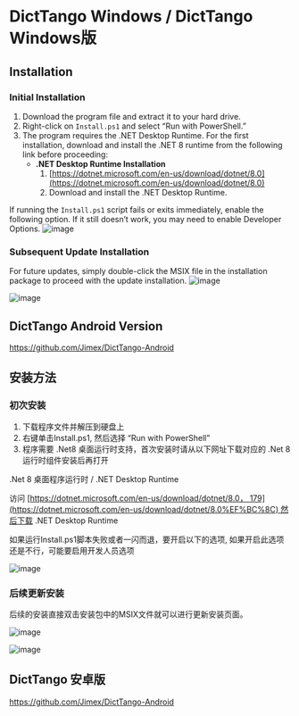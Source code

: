 
# DictTango Windows / DictTango Windows版

## Installation
### Initial Installation
1. Download the program file and extract it to your hard drive.  
2. Right-click on `Install.ps1` and select “Run with PowerShell.”  
3. The program requires the .NET Desktop Runtime. For the first installation, download and install the .NET 8 runtime from the following link before proceeding:
   - **.NET Desktop Runtime Installation**  
     1) [https://dotnet.microsoft.com/en-us/download/dotnet/8.0](https://dotnet.microsoft.com/en-us/download/dotnet/8.0)  
     2) Download and install the .NET Desktop Runtime.  

If running the `Install.ps1` script fails or exits immediately, enable the following option. If it still doesn’t work, you may need to enable Developer Options.
![image](https://github.com/user-attachments/assets/9a609469-6edc-440c-8885-f5c58cc8153b)



### Subsequent Update Installation
For future updates, simply double-click the MSIX file in the installation package to proceed with the update installation.
![image](https://github.com/user-attachments/assets/985406cb-a6fa-4569-a848-a226c53cd736)

![image](https://github.com/user-attachments/assets/b01cc18a-4259-4bc0-9c75-f94eaa8f2383)


## DictTango Android Version
https://github.com/Jimex/DictTango-Android


## 安装方法

### 初次安装

1. 下载程序文件并解压到硬盘上
2. 右键单击Install.ps1, 然后选择 “Run with PowerShell”
3. 程序需要 .Net8 桌面运行时支持，首次安装时请从以下网址下载对应的 .Net 8运行时组件安装后再打开

.Net 8 桌面程序运行时 / .NET Desktop Runtime

访问 [https://dotnet.microsoft.com/en-us/download/dotnet/8.0， 179](https://dotnet.microsoft.com/en-us/download/dotnet/8.0%EF%BC%8C) 然后下载 .NET Desktop Runtime

如果运行Install.ps1脚本失败或者一闪而退，要开启以下的选项, 如果开启此选项还是不行，可能要启用开发人员选项

![image](https://github.com/user-attachments/assets/9a609469-6edc-440c-8885-f5c58cc8153b)


### 后续更新安装

后续的安装直接双击安装包中的MSIX文件就可以进行更新安装页面。

![image](https://github.com/user-attachments/assets/985406cb-a6fa-4569-a848-a226c53cd736)

![image](https://github.com/user-attachments/assets/b01cc18a-4259-4bc0-9c75-f94eaa8f2383)

## DictTango 安卓版
https://github.com/Jimex/DictTango-Android